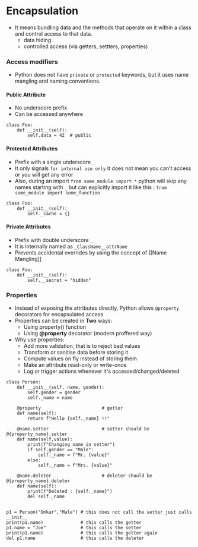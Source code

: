 # Encapsulation
- It means bundling data and the methods that operate on it within a class and control access to that data.
	- data hiding
	- controlled access (via getters, settters, properties)
### Access modifiers
- Python does not have `private` or `protected` keywords, but it uses name mangling and naming conventions.
#### Public Attribute
- No underscore prefix
- Can be accessed anywhere
```
class Foo:
    def __init__(self):
        self.data = 42  # public
```
#### Protected Attributes
- Prefix with a single underscore `_`
- It only signals `for internal use only` it does not mean you can't access or you will get any error
- Also, during an import `from some_module import *` python will skip any names starting with `_` but can explicitly import it like this : `from some_module import some_function`
```
class Foo:
    def __init__(self):
        self._cache = {}

```
#### Private Attributes 
- Prefix with double underscore `__`
- It is internally named as `_ClassName__attrName`
- Prevents accidental overrides by using the concept of [[Name Mangling]] 
```
class Foo:
    def __init__(self):
        self.__secret = "hidden"

```

### Properties
- Instead of exposing the attributes directly, Python allows `@property` decorators for encapsulated access
- Properties can be created in **Two** ways:
	- Using property() function
	- Using **@property** decorator (modern proffered way)
- Why use properties:
	- Add more validation, that is to reject bad values
	- Transform or sanitise data before storing it
	- Compute values on fly instead of storing them
	- Make an attribute read-only or write-once
	- Log or trigger actions whenever it's accessed/changed/deleted
```
class Person:
    def __init__(self, name, gender):
        self.gender = gender
        self._name = name

    @property                       # getter
    def name(self):
        return f"Hello {self._name} !!"
    
    @name.setter                    # setter should be @{property_name}.setter
    def name(self,value):
        print(f"Changing name in setter")
        if self.gender == "Male":
            self._name = f"Mr. {value}"
        else:
            self._name = f"Mrs. {value}"

    @name.deleter                   # deleter should be @{property_name}.deleter
    def name(self):
        print(f"Deleted : {self._name}")
        del self._name


p1 = Person("Omkar","Male") # this does not call the setter just calls __init__
print(p1.name)              # this calls the getter
p1.name = "Joe"             # this calls the setter
print(p1.name)              # this calls the getter again
del p1.name                 # this calls the deleter
```
 